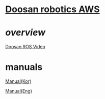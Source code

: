 # [Doosan robotics AWS](http://www.doosanrobotics.com/kr/)

# *overview*

[Doosan ROS Video](https://youtu.be/c-i0hgDc52Q)

# manuals

[Manual(Kor)](http://wiki.ros.org/doosan-robotics?action=AttachFile&do=get&target=Doosan_Robotics_ROS_x_AWS_RoboMaker_Manual_ver1_00_%28Ko.%29.pdf)


[Manual(Eng)](http://wiki.ros.org/doosan-robotics?action=AttachFile&do=get&target=Doosan_Robotics_ROS_x_AWS_RoboMaker_Manual_ver1_00_%28En%29.pdf)

